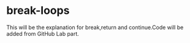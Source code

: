 # break-loops
This will be  the explanation for break,return and continue.Code will be added from GitHub Lab part.
